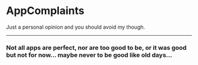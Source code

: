 # AppComplaints
Just a personal opinion and you should avoid my though.

- - - - -

### Not all apps are perfect, nor are too good to be, or it was good but not for now... maybe never to be good like old days...

